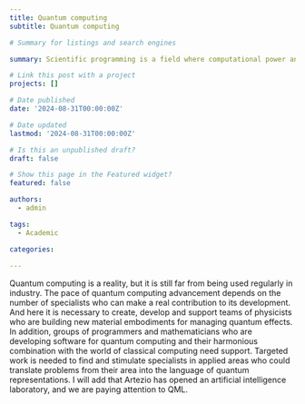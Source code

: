 ```yaml
---
title: Quantum computing
subtitle: Quantum computing

# Summary for listings and search engines

summary: Scientific programming is a field where computational power and mathematical rigor come together to solve complex problems in science, engineering, and research. In this context, the choice of programming language plays a key role, as it affects not only performance, but also ease of development, availability of libraries and communities, and compatibility with existing tools. Let's look at the main languages ​​that are most often used in scientific computing and research.

# Link this post with a project
projects: []

# Date published
date: '2024-08-31T00:00:00Z'

# Date updated
lastmod: '2024-08-31T00:00:00Z'

# Is this an unpublished draft?
draft: false

# Show this page in the Featured widget?
featured: false

authors:
  - admin

tags:
  - Academic

categories:
  
---
```



Quantum computing is a reality, but it is still far from being used regularly in industry. The pace of quantum computing advancement depends on the number of specialists who can make a real contribution to its development. And here it is necessary to create, develop and support teams of physicists who are building new material embodiments for managing quantum effects. In addition, groups of programmers and mathematicians who are developing software for quantum computing and their harmonious combination with the world of classical computing need support. Targeted work is needed to find and stimulate specialists in applied areas who could translate problems from their area into the language of quantum representations. I will add that Artezio has opened an artificial intelligence laboratory, and we are paying attention to QML.

